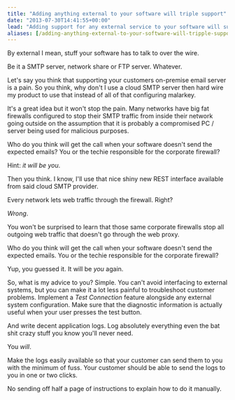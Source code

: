 ```yaml
---
title: "Adding anything external to your software will triple support"
date: "2013-07-30T14:41:55+00:00"
lead: "Adding support for any external service to your software will substantially increase the support burden on you. Minimize the burden by making troubleshooting your software easier."
aliases: [/adding-anything-external-to-your-software-will-tripple-support/, /posts/adding-anything-external-to-your-software-will-tripple-support/]
---
```


<!--more-->

By external I mean, stuff your software has to talk to over the wire.

Be it a SMTP server, network share or FTP server. Whatever.

Let's say you think that supporting your customers on-premise email server is a pain. So you think, why don't I use a cloud SMTP server then hard wire my product to use that instead of all of that configuring malarkey.

It's a great idea but it won't stop the pain. Many networks have big fat firewalls configured to stop their SMTP traffic from inside their network going outside on the assumption that it is probably a compromised PC / server being used for malicious purposes.

Who do you think will get the call when your software doesn't send the expected emails? You or the techie responsible for the corporate firewall?

Hint: *it will be you*.

Then you think. I know, I'll use that nice shiny new REST interface available from said cloud SMTP provider.

Every network lets web traffic through the firewall. Right?

*Wrong*.

You won't be surprised to learn that those same corporate firewalls stop all outgoing web traffic that doesn't go through the web proxy.

Who do you think will get the call when your software doesn't send the expected emails. You or the techie responsible for the corporate firewall?

Yup, you guessed it. It will be *you* again.

So, what is my advice to you? Simple. You can't avoid interfacing to external systems, but you can make it a lot less painful to troubleshoot customer problems. Implement a *Test Connection* feature alongside any external system configuration. Make sure that the diagnostic information is actually useful when your user presses the test button.

And write decent application logs. Log absolutely everything even the bat shit crazy stuff you know you'll never need.

You *will*.

Make the logs easily available so that your customer can send them to you with the minimum of fuss. Your customer should be able to send the logs to you in one or two clicks.

No sending off half a page of instructions to explain how to do it manually.
